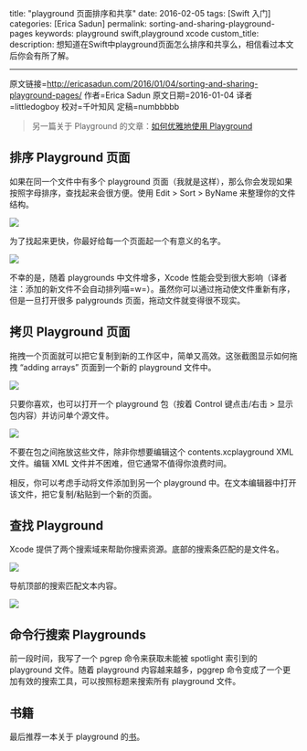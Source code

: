 title: "playground 页面排序和共享"
date: 2016-02-05
tags: [Swift 入门]
categories: [Erica Sadun]
permalink: sorting-and-sharing-playground-pages
keywords: playground swift,playground xcode
custom_title: 
description: 想知道在Swift中playground页面怎么排序和共享么，相信看过本文后你会有所了解。

---
原文链接=http://ericasadun.com/2016/01/04/sorting-and-sharing-playground-pages/
作者=Erica Sadun
原文日期=2016-01-04
译者=littledogboy
校对=千叶知风
定稿=numbbbbb

<!--此处开始正文-->

> 另一篇关于 Playground 的文章：[如何优雅地使用 Playground](http://www.swiftyper.com/playground-advance-usage/)

## 排序 Playground 页面

如果在同一个文件中有多个 playground 页面（我就是这样），那么你会发现如果按照字母排序，查找起来会很方便。使用 Edit > Sort > ByName 来整理你的文件结构。

<!--more-->

![](/img/articles/sorting-and-sharing-playground-pages/Screen-Shot-2016-01-04-at-10.07.27-AM.png1454637017.2610323)

为了找起来更快，你最好给每一个页面起一个有意义的名字。

![](/img/articles/sorting-and-sharing-playground-pages/Screen-Shot-2016-01-04-at-10.08.16-AM.png1454637018.4517174)

不幸的是，随着 playgrounds 中文件增多，Xcode 性能会受到很大影响（译者注：添加的新文件不会自动排列喵=w=）。虽然你可以通过拖动使文件重新有序，但是一旦打开很多 palygrounds 页面，拖动文件就变得很不现实。

## 拷贝 Playground 页面

拖拽一个页面就可以把它复制到新的工作区中，简单又高效。这张截图显示如何拖拽 “adding arrays” 页面到一个新的 playground 文件中。

![](/img/articles/sorting-and-sharing-playground-pages/Screen-Shot-2016-01-04-at-10.18.15-AM.png1454637019.1361122)

只要你喜欢，也可以打开一个 playground 包（按着 Control 键点击/右击 > 显示包内容）并访问单个源文件。

![](/img/articles/sorting-and-sharing-playground-pages/Screen-Shot-2016-01-04-at-10.22.04-AM.png1454637020.1251123)

不要在包之间拖放这些文件，除非你想要编辑这个 contents.xcplayground XML 文件。编辑 XML 文件并不困难，但它通常不值得你浪费时间。

相反，你可以考虑手动将文件添加到另一个 playground 中。在文本编辑器中打开该文件，把它复制/粘贴到一个新的页面。

## 查找 Playground

Xcode 提供了两个搜索域来帮助你搜索资源。底部的搜索条匹配的是文件名。

![](/img/articles/sorting-and-sharing-playground-pages/Screen-Shot-2016-01-04-at-10.15.09-AM.png1454637020.6394622)

导航顶部的搜索匹配文本内容。

![](/img/articles/sorting-and-sharing-playground-pages/Screen-Shot-2016-01-04-at-10.13.47-AM.png1454637021.0549808)

## 命令行搜索 Playgrounds

前一段时间，我写了一个 pgrep 命令来获取未能被 spotlight 索引到的 playground 文件。随着 playground 内容越来越多，pggrep 命令变成了一个更加有效的搜索工具，可以按照标题来搜索所有 playground 文件。

## 书籍

最后推荐一本关于 playground 的[书](https://itunes.apple.com/us/book/playground-secrets-power-tips/id982838034?mt=11)。
